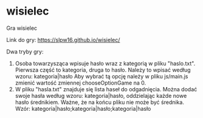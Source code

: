 # wisielec
Gra wisielec

Link do gry: https://slpw16.github.io/wisielec/

Dwa tryby gry:
1. Osoba towarzysząca wpisuje hasło wraz z kategorią w pliku "haslo.txt". Pierwsza część to kategoria, druga to hasło. Należy to wpisać według wzoru: kategoria|hasło
Aby wybrać tą opcję należy w pliku js/main.js zmienić wartość zmiennej chooseOptionGame na 0. 
2. W pliku "hasla.txt" znajduje się lista haseł do odgadnięcia. Można dodać swoje hasła według wzoru: kategoria|hasło, oddzielając każde nowe hasło średnikiem. Ważne, że na końcu pliku nie może być średnika. Wzór:
kategoria|hasło;kategoria|hasło;kategoria|hasło
